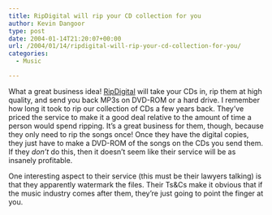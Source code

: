 ```yaml
---
title: RipDigital will rip your CD collection for you
author: Kevin Dangoor
type: post
date: 2004-01-14T21:20:07+00:00
url: /2004/01/14/ripdigital-will-rip-your-cd-collection-for-you/
categories:
  - Music

---
```

What a great business idea! [RipDigital][1] will take your CDs in, rip them at high quality, and send you back MP3s on DVD-ROM or a hard drive. I remember how long it took to rip our collection of CDs a few years back. They&#8217;ve priced the service to make it a good deal relative to the amount of time a person would spend ripping. It&#8217;s a great business for them, though, because they only need to rip the songs once! Once they have the digital copies, they just have to make a DVD-ROM of the songs on the CDs you send them. If they _don&#8217;t_ do this, then it doesn&#8217;t seem like their service will be as insanely profitable.

One interesting aspect to their service (this must be their lawyers talking) is that they apparently watermark the files. Their Ts&Cs make it obvious that if the music industry comes after them, they&#8217;re just going to point the finger at you.

 [1]: http://www.ripdigital.com/ "RipDigital: Convert your music CDs to a digital music library"